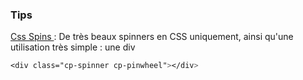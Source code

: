 ### Tips 
[Css Spins ](https://webkul.github.io/csspin/ "CSSSPIN") : De très beaux spinners en CSS uniquement, ainsi qu'une utilisation très simple : une div
```css
<div class="cp-spinner cp-pinwheel"></div>
```

